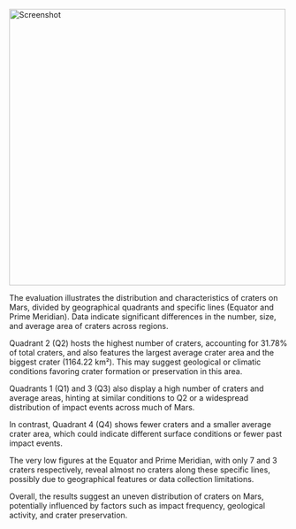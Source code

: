 <a href="https://ibb.co/dkZ5SMQ"><img src="https://i.ibb.co/7rh1HCG/Screenshot.png" alt="Screenshot" border="0" width="500"></a>

The evaluation illustrates the distribution and characteristics of craters on Mars, divided by geographical quadrants and specific lines (Equator and Prime Meridian). Data indicate significant differences in the number, size, and average area of craters across regions.

Quadrant 2 (Q2) hosts the highest number of craters, accounting for 31.78% of total craters, and also features the largest average crater area and the biggest crater (1164.22 km²). This may suggest geological or climatic conditions favoring crater formation or preservation in this area.

Quadrants 1 (Q1) and 3 (Q3) also display a high number of craters and average areas, hinting at similar conditions to Q2 or a widespread distribution of impact events across much of Mars.

In contrast, Quadrant 4 (Q4) shows fewer craters and a smaller average crater area, which could indicate different surface conditions or fewer past impact events.

The very low figures at the Equator and Prime Meridian, with only 7 and 3 craters respectively, reveal almost no craters along these specific lines, possibly due to geographical features or data collection limitations.

Overall, the results suggest an uneven distribution of craters on Mars, potentially influenced by factors such as impact frequency, geological activity, and crater preservation.


